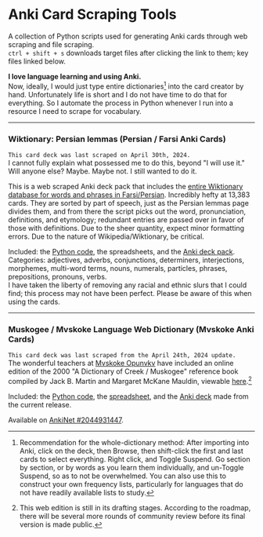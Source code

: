 # Anki Card Scraping Tools
A collection of Python scripts used for generating Anki cards through web scraping and file scraping.<br>
`ctrl + shift + s` downloads target files after clicking the link to them; key files linked below.

**I love language learning and using Anki.**<br>
Now, ideally, I would just type entire dictionaries[^1] into the card creator by hand. Unfortunately life is short and I do not have time to do that for everything. So I automate the process in Python whenever I run into a resource I need to scrape for vocabulary.

------

### Wiktionary: Persian lemmas (Persian / Farsi Anki Cards)
`This card deck was last scraped on April 30th, 2024.`<br>
I cannot fully explain what possessed me to do this, beyond "I will use it."<br> 
Will anyone else? Maybe. Maybe not. I still wanted to do it.<br>

This is a web scraped Anki deck pack that includes the [entire Wiktionary database for words and phrases in Farsi/Persian](https://en.wiktionary.org/wiki/Category:Persian_lemmas). Incredibly hefty at 13,383 cards. They are sorted by part of speech, just as the Persian lemmas page divides them, and from there the script picks out the word, pronunciation, definitions, and etymology; redundant entries are passed over in favor of those with definitions. Due to the sheer quantity, expect minor formatting errors. Due to the nature of Wikipedia/Wiktionary, be critical.<br>

Included: the [Python code](https://github.com/mdd-repo/anki-card-scraping-tools/blob/main/Wiktionary%20Persian%20lemmas/wiktionary_persian_definition_scraper.py), the spreadsheets, and the [Anki deck pack](https://github.com/mdd-repo/anki-card-scraping-tools/blob/main/Wiktionary%20Persian%20lemmas/Wiktionary%20Persian%20lemmas.apkg).<br>
Categories: adjectives, adverbs, conjunctions, determiners, interjections, morphemes, multi-word terms, nouns, numerals, particles, phrases, prepositions, pronouns, verbs.<br>
I have taken the liberty of removing any racial and ethnic slurs that I could find; this process may not have been perfect. Please be aware of this when using the cards.

------

### Muskogee / Mvskoke Language Web Dictionary (Mvskoke Anki Cards)
`This card deck was last scraped from the April 24th, 2024 update.`<br>
The wonderful teachers at [Mvskoke Opunvkv](https://www.mvskokeopunvkv.com/) have included an online edition of the 2000 "A Dictionary of Creek / Muskogee" reference book compiled by Jack B. Martin and Margaret McKane Mauldin, viewable [here](https://www.webonary.org/muscogee/overview/introduction/).[^2]<br>

Included: the [Python code](https://github.com/mdd-repo/anki-card-scraping-tools/blob/main/Mvskoke%20Opunvkv%20Web%20Dictionary/mvskoke_dictionary_scraper.py), the [spreadsheet](https://github.com/mdd-repo/anki-card-scraping-tools/blob/main/Mvskoke%20Opunvkv%20Web%20Dictionary/jbm_mmm_mvskoke_english_dictionary_entries.xlsx), and the [Anki deck](https://github.com/mdd-repo/anki-card-scraping-tools/blob/main/Mvskoke%20Opunvkv%20Web%20Dictionary/A%20Dictionary%20of%20Mvskoke%20Card%20Deck.apkg) made from the current release.<br>

Available on [AnkiNet #2044931447](https://ankiweb.net/shared/info/2044931447).<br>

 

 
[^1]:Recommendation for the whole-dictionary method: After importing into Anki, click on the deck, then Browse, then shift-click the first and last cards to select everything. Right click, and Toggle Suspend. Go section by section, or by words as you learn them individually, and un-Toggle Suspend, so as to not be overwhelmed. You can also use this to construct your own frequency lists, particularly for languages that do not have readily available lists to study.
[^2]: This web edition is still in its drafting stages. According to the roadmap, there will be several more rounds of community review before its final version is made public.
